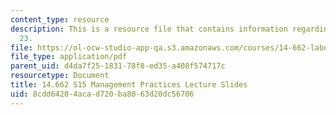 ```yaml
---
content_type: resource
description: This is a resource file that contains information regarding lecture slide
  23.
file: https://ol-ocw-studio-app-qa.s3.amazonaws.com/courses/14-662-labor-economics-ii-spring-2015/8cdd64204acad720ba8063d20dc56706_MIT14_662S15_lec_slides23.pdf
file_type: application/pdf
parent_uid: d4da7f25-1831-78f8-ed35-a408f574717c
resourcetype: Document
title: 14.662 S15 Management Practices Lecture Slides
uid: 8cdd6420-4aca-d720-ba80-63d20dc56706
---
```


